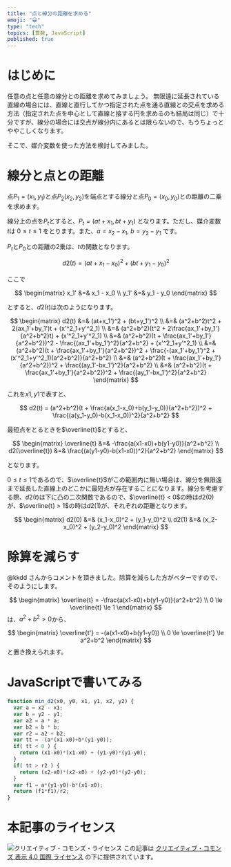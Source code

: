 ```yaml
---
title: "点と線分の距離を求める"
emoji: "😀"
type: "tech"
topics: [算数, JavaScript]
published: true
---
```

# はじめに

任意の点と任意の線分との距離を求めてみましょう。
無限遠に延長されている直線の場合には、直線と直行してかつ指定された点を通る直線との交点を求める方法（指定された点を中心として直線と接する円を求めるのも結局は同じ）で十分ですが、線分の場合には交点が線分内にあるとは限らないので、もうちょっとややこしくなります。

そこで、媒介変数を使った方法を検討してみました。

# 線分と点との距離
点$P_1=(x_1,y_1)$と点$P_2(x_2,y_2$)を端点とする線分と点$P_0=(x_0,y_0)$との距離の二乗を求めます。

線分上の点を$P_t$とすると、$P_t=(at+x_1, bt+y_1)$ となります。ただし、媒介変数 $t$は $0 \le t \le 1$ をとります。また、$a=x_2-x_1$, $b=y_2-y_1$ です。

$P_t$と$P_0$との距離の2乗は、$t$の関数となります。

$$
d2(t) = (at+x_1-x_0)^2 + (bt+y_1-y_0)^2
$$

ここで

$$
\begin{matrix}
x_1' &=& x_1 - x_0 \\
y_1' &=& y_1 - y_0
\end{matrix}
$$

とすると、$d2(t)$は次のようになります。

$$
\begin{matrix}
d2(t) &=& (at+x_1')^2 + (bt+y_1')^2 \\
&=& (a^2+b^2)t^2 + 2(ax_1'+by_1')t + (x'^2_1+y'^2_1) \\
&=& (a^2+b^2)(t^2 + 2\frac{ax_1'+by_1'}{a^2+b^2}t) + (x'^2_1+y'^2_1) \\
&=& (a^2+b^2)(t + \frac{ax_1'+by_1'}{a^2+b^2})^2 - \frac{(ax_1'+by_1')^2}{a^2+b^2} + (x'^2_1+y'^2_1) \\
&=& (a^2+b^2)(t + \frac{ax_1'+by_1'}{a^2+b^2})^2 + \frac{-(ax_1'+by_1')^2 + (x'^2_1+y'^2_1)(a^2+b^2)}{a^2+b^2} \\
&=& (a^2+b^2)(t + \frac{ax_1'+by_1'}{a^2+b^2})^2 + \frac{(ay_1'-bx_1')^2}{a^2+b^2} \\
&=& (a^2+b^2)(t + \frac{ax_1'+by_1'}{a^2+b^2})^2 + \frac{(ay_1'-bx_1')^2}{a^2+b^2}
\end{matrix}
$$

これを$x1, y1$で表すと、

$$
d2(t) = (a^2+b^2)(t + \frac{a(x_1-x_0)+b(y_1-y_0)}{a^2+b^2})^2 + \frac{(a(y_1-y_0)-b(x_1-x_0))^2}{a^2+b^2}
$$

最短点をとるときを$\overline{t}$とすると、

$$
\begin{matrix}
\overline{t} &=& -\frac{a(x1-x0)+b(y1-y0)}{a^2+b^2} \\
d2(\overline{t}) &=& \frac{(a(y1-y0)-b(x1-x0))^2}{a^2+b^2}
\end{matrix}
$$

となります。

$0 \le t \le 1$であるので、$\overline{t}$がこの範囲内に無い場合は、線分を無限遠まで延長した直線上のどこかに最短点が存在することになります。線分を考慮する際、$d2(t)$は下に凸の二次関数であるので、$\overline{t} < 0$の時は$d2(0)$が、$\overline{t} > 1$の時は$d2(1)$が、それぞれの距離となります。

$$
\begin{matrix}
d2(0) &=& (x_1-x_0)^2 + (y_1-y_0)^2 \\
d2(1) &=& (x_2-x_0)^2 + (y_2-y_0)^2
\end{matrix}
$$

# 除算を減らす

@kkdd さんからコメントを頂きました。除算を減らした方がベターですので、そのようにします。

$$
\begin{matrix}
\overline{t} = -\frac{a(x1-x0)+b(y1-y0)}{a^2+b^2} \\
0 \le \overline{t} \le 1
\end{matrix}
$$
は、$a^2+b^2 \gt 0$から、

$$
\begin{matrix}
\overline{t'} = -(a(x1-x0)+b(y1-y0)) \\
0 \le \overline{t'} \le a^2+b^2
\end{matrix}
$$
と置き換えられます。


# JavaScriptで書いてみる


```js
function min_d2(x0, y0, x1, y1, x2, y2) {
  var a = x2 - x1;
  var b = y2 - y1;
  var a2 = a * a;
  var b2 = b * b;
  var r2 = a2 + b2;
  var tt = -(a*(x1-x0)+b*(y1-y0));
  if( tt < 0 ) {
    return (x1-x0)*(x1-x0) + (y1-y0)*(y1-y0);
  }
  if( tt > r2 ) {
    return (x2-x0)*(x2-x0) + (y2-y0)*(y2-y0);
  }
  var f1 = a*(y1-y0)-b*(x1-x0);
  return (f1*f1)/r2;
}
```

# 本記事のライセンス

![クリエイティブ・コモンズ・ライセンス](https://i.creativecommons.org/l/by/4.0/88x31.png)
この記事は [クリエイティブ・コモンズ 表示 4.0 国際 ライセンス](http://creativecommons.org/licenses/by/4.0/">) の下に提供されています。
